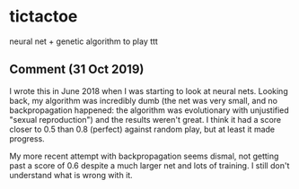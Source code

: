 # tictactoe
neural net + genetic algorithm to play ttt

## Comment (31 Oct 2019)
I wrote this in June 2018 when I was starting to look at neural nets. Looking back, my algorithm was incredibly dumb (the net was very small, and no backpropagation happened: the algorithm was evolutionary with unjustified "sexual reproduction") and the results weren't great. I think it had a score closer to 0.5 than 0.8 (perfect) against random play, but at least it made progress.

My more recent attempt with backpropagation seems dismal, not getting past a score of 0.6 despite a much larger net and lots of training. I still don't understand what is wrong with it.
